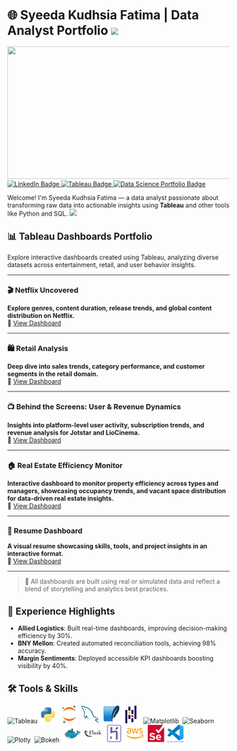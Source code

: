 <h1>
🌐 Syeeda Kudhsia Fatima | Data Analyst Portfolio
<img src="https://media.giphy.com/media/hvRJCLFzcasrR4ia7z/giphy.gif" width="30px"/> </h1>





<div align="center">
  <img src="https://media.giphy.com/media/dWesBcTLavkZuG35MI/giphy.gif" width="600" height="300"/>
</div>



<div id="badges">
  <a href="https://www.linkedin.com/in/syeeda">
    <img src="https://img.shields.io/badge/LinkedIn-blue?style=for-the-badge&logo=linkedin&logoColor=white" alt="LinkedIn Badge"/>
  </a>
  
  <a href="https://public.tableau.com/app/profile/syeeda.fatima1036/vizzes">
    <img src="https://img.shields.io/badge/Tableau-portfolio-blueviolet?style=for-the-badge&logo=tableau&logoColor=white" alt="Tableau Badge"/>
  </a>
  
  <a href="https://linktr.ee/SyeedaFatima">
    <img src="https://img.shields.io/badge/DataScience-Portfolio-orange?style=for-the-badge&logo=data&logoColor=white" alt="Data Science Portfolio Badge"/>
  </a>
</div>



  Welcome! I'm Syeeda Kudhsia Fatima — a data analyst passionate about transforming raw data into actionable insights using **Tableau** and other tools like Python and SQL. <img src="https://media.giphy.com/media/WUlplcMpOCEmTGBtBW/giphy.gif" width="30"> 



  ## 📊 Tableau Dashboards Portfolio

Explore interactive dashboards created using Tableau, analyzing diverse datasets across entertainment, retail, and user behavior insights.

---

### 🎬 Netflix Uncovered  
**Explore genres, content duration, release trends, and global content distribution on Netflix.**  
📎 [View Dashboard](https://public.tableau.com/app/profile/syeeda.fatima1036/viz/NetflixUncovered/Dashboard1)

---

### 🛍️ Retail Analysis  
**Deep dive into sales trends, category performance, and customer segments in the retail domain.**  
📎 [View Dashboard](https://public.tableau.com/app/profile/syeeda.fatima1036/viz/RetailAnalysis_17440438813160/Dashboard1)

---

### 📺 Behind the Screens: User & Revenue Dynamics  
**Insights into platform-level user activity, subscription trends, and revenue analysis for Jotstar and LioCinema.**  
📎 [View Dashboard](https://public.tableau.com/app/profile/syeeda.fatima1036/viz/Book1_17400406398610/Dashboard1)

---

### 🏠 Real Estate Efficiency Monitor 
**Interactive dashboard to monitor property efficiency across types and managers, showcasing occupancy trends, and vacant space distribution for data-driven real estate insights.**  
📎 [View Dashboard](https://public.tableau.com/app/profile/syeeda.fatima1036/viz/Book1_17441155230970/Dashboard1)

--- 

### 📌 Resume Dashboard  
**A visual resume showcasing skills, tools, and project insights in an interactive format.**  
📎 [View Dashboard](https://public.tableau.com/app/profile/syeeda.fatima1036/viz/Resume_17438723356450/Dashboard1)

---

> 🔗 All dashboards are built using real or simulated data and reflect a blend of storytelling and analytics best practices.

## 🧠 Experience Highlights

- **Allied Logistics**: Built real-time dashboards, improving decision-making efficiency by 30%.
- **BNY Mellon**: Created automated reconciliation tools, achieving 98% accuracy.
- **Margin Sentiments**: Deployed accessible KPI dashboards boosting visibility by 40%.

## 🛠️ Tools & Skills
    
<div>
  <img src="https://img.icons8.com/color/48/000000/tableau-software.png" title="Tableau" alt="Tableau" width="40" height="40"/>
  <img src="https://github.com/devicons/devicon/blob/master/icons/python/python-original.svg" title="python" alt="python" width="40" height="40"/>&nbsp;
  <img src="https://github.com/devicons/devicon/blob/master/icons/jupyter/jupyter-original.svg" title="jupyter" alt="jupyter" width="40" height="40"/>&nbsp;
  <img src="https://github.com/devicons/devicon/blob/master/icons/mysql/mysql-original.svg" title="MySQL" alt="MySQL" width="40" height="40"/>&nbsp;
  <img src="https://github.com/devicons/devicon/blob/master/icons/sqlite/sqlite-original.svg" title="sqlite" **alt="sqlite" width="40" height="40"/>
  <img src="https://github.com/devicons/devicon/blob/master/icons/pandas/pandas-original.svg" title="pandas" alt="pandas" width="40" height="40"/>&nbsp;
  <img src="https://cdn.jsdelivr.net/gh/devicons/devicon/icons/matplotlib/matplotlib-original.svg" title="Matplotlib" alt="Matplotlib" width="40" height="40"/>&nbsp;
<img src="https://seaborn.pydata.org/_static/logo-wide-lightbg.svg" title="Seaborn" alt="Seaborn" width="80" height="30"/>&nbsp;
<img src="https://avatars.githubusercontent.com/u/5997976?s=200&v=4" title="Plotly" alt="Plotly" width="40" height="40"/>&nbsp;
<img src="https://static.bokeh.org/logos/logotype.svg" title="Bokeh" alt="Bokeh" width="70" height="30"/>&nbsp;
  <img src="https://github.com/devicons/devicon/blob/master/icons/docker/docker-original.svg" title="docker" alt="docker" width="40" height="40"/>&nbsp;
  <img src="https://github.com/devicons/devicon/blob/master/icons/flask/flask-original-wordmark.svg" title="flask" alt="flask" width="40" height="40"/>&nbsp;
  <img src="https://github.com/devicons/devicon/blob/master/icons/heroku/heroku-original.svg"  title="heroku" alt="heroku" width="40" height="40"/>&nbsp;
  <img src="https://github.com/devicons/devicon/blob/master/icons/amazonwebservices/amazonwebservices-plain-wordmark.svg" title="AWS" alt="AWS" width="40" height="40"/>&nbsp;
   <img src="https://github.com/devicons/devicon/blob/master/icons/selenium/selenium-original.svg" title="selenium" **alt="selenium" width="40" height="40"/>
  <img src="https://github.com/devicons/devicon/blob/master/icons/vscode/vscode-original-wordmark.svg" title="vscode" **alt="vscode" width="40" height="40"/>
</div>






